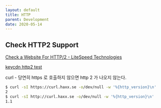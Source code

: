 ```yaml
---
layout: default
title: HTTP
parent: Development
date: 2020-05-14
---
```


## Check HTTP2 Support

[Check a Website For HTTP/2 - LiteSpeed Technologies](https://www.litespeedtech.com/products/litespeed-web-server/features/http-2-support/http2-verify)

[keycdn http2 test](https://tools.keycdn.com/http2-test)

curl - 당연히 https 로 호출하지 않으면 http 2 가 나오지 않는다.

```bash
$ curl -sI https://curl.haxx.se -o/dev/null -w '%{http_version}\n'
2
$ curl -sI http://curl.haxx.se -o/dev/null -w '%{http_version}\n'
1.1
```
